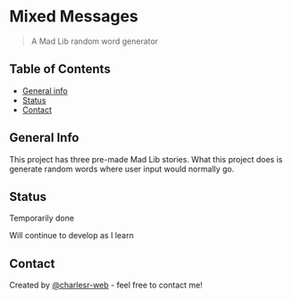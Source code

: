 Mixed Messages
==============
> A Mad Lib random word generator

Table of Contents
-----------------
* [General info](#general-info)
* [Status](#status)
* [Contact](#contact)

General Info
------------
This project has three pre-made Mad Lib stories. What this project does is generate random words where user input would normally go.

Status
------
Temporarily done

Will continue to develop as I learn

## Contact
Created by [@charlesr-web](https://github.com/charlesr-web) - feel free to contact me!